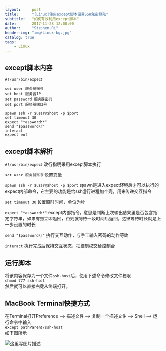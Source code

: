 ```yaml
---
layout:     post
title:      "[Linux]使用except脚本设置SSH免密登陆"
subtitle:   "如何有效利用except脚本"
date:       2017-11-28 12:00:00
author:     "Stephen.Ri"
header-img: "img/Linux-bg.jpg"
catalog: true
tags:
    - Linux
---
```


## except脚本内容

```
#!/usr/bin/expect

set user 服务器账号
set host 服务器IP
set password 服务器密码
set port 服务器端口号

spawn ssh -Y $user@$host -p $port
set timeout 30
expect "*assword:*"
send "$password\r"
interact
expect eof

```

## except脚本解析

`#!/usr/bin/expect`  改行指明采用except脚本执行

`set user 服务器账号`  设置变量

`spawn ssh -Y $user@$host -p $port`  spawn是进入expect环境后才可以执行的expect内部命令，它主要的功能是给ssh运行进程加个壳，用来传递交互指令

`set timeout 30`  设置超时时间，单位为秒

`expect "*assword:*"`  except内部指令，意思是判断上次输出结果里是否包含指定字符串，如果有则立即返回，否则就等待一段时间后返回，这里等待时长就是上一步设置的时长  

`send "$password\r"`  执行交互动作，与手工输入密码的动作等效

`interact`  执行完成后保持交互状态，把控制权交给控制台

## 运行脚本

将该内容保存为一个文件`ssh-host`后，使用下述命令修改文件权限  
`chmod 777 ssh-host`  
然后就可以直接右键从终端打开。

## MacBook Terminal快捷方式

在Terminal打开Preference --> 描述文件 --> 复制一个描述文件 --> Shell --> 运行命令中输入  
`except pathParent/ssh-host`  
如下图所示

 ![这里写图片描述]({{site.baseurl}}/img/imgInBlog/ssh.png)